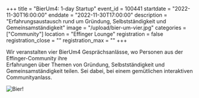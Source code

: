 +++
title = "BierUm4: 1-day Startup"
event_id = 100441
startdate = "2022-11-30T16:00:00"
enddate = "2022-11-30T17:00:00"
description = "Erfahrungsaustausch rund um Gründung, Selbstständigkeit und Gemeinsamständigkeit"
image = "/upload/bier-um-vier.jpg"
categories = ["Community"]
location = "Effinger Lounge"
registration = false
registration_close = ""
registration_max = ""
+++

Wir veranstalten vier BierUm4 Gesprächsanlässe, wo Personen aus der Effinger-Community ihre  
Erfahrungen über Themen von Gründung, Selbstständigkeit und Gemeinsamständigkeit teilen.
Sei dabei, bei einem gemütlichen interaktiven Communityanlass.

![Bier!](/upload/bier-um-vier.jpg)
